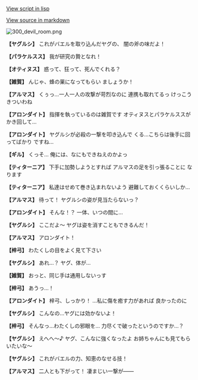 [View script in lisp](../scripts/100305031.txt)

[View source in markdown](100305031.md)

![300_devil_room.png](../images/backgrounds/300_devil_room.png)

**【ヤグルシ】**
これがバエルを取り込んだヤグの、
闇の斧の味だよ！

**【パラケルスス】**
我が研究の贄となれ！

**【オティヌス】**
惑って、狂って、死んでくれる？

**【雑賀】**
んじゃ、蜂の巣になってもらい
ましょうか！

**【アルマス】**
くぅっ…一人一人の攻撃が苛烈なのに
連携も取れてるっ
けっこうきついわね

**【アロンダイト】**
指揮を執っているのは雑賀です
オティヌスとパラケルススが
かき回して…

**【アロンダイト】**
ヤグルシが必殺の一撃を叩き込んで
くる…こちらは後手に回ってばかり
ですね…

**【ギル】**
くっそ…
俺には、なにもできねえのかよっ

**【ティターニア】**
下手に加勢しようとすれば
アルマスの足を引っ張ることに
なります

**【ティターニア】**
私達はせめて巻き込まれないよう
避難しておくくらいしか…

**【アルマス】**
待って！
ヤグルシの姿が見当たらないっ？

**【アロンダイト】**
そんな！？
一体、いつの間に…

**【ヤグルシ】**
ここだよ～
ヤグは姿を消すこともできるんだ！

**【アルマス】**
アロンダイト！

**【梓弓】**
わたくしの目をよく見て下さい

**【ヤグルシ】**
あれ…？
ヤグ、体が…

**【雑賀】**
おっと、同じ手は通用しないっす

**【梓弓】**
あうっ…！

**【アロンダイト】**
梓弓、しっかり！
…私に傷を癒す力があれば
良かったのに

**【ヤグルシ】**
こんなの…ヤグには効かないよ！

**【梓弓】**
そんなっ…わたくしの邪眼を…
力尽くで破ったというのですか…？

**【ヤグルシ】**
えへへ～♪
ヤグ、こんなに強くなったよ
お姉ちゃんにも見てもらいたいな～

**【ヤグルシ】**
これがバエルの力、知恵のなせる技！

**【アルマス】**
二人とも下がって！
凄まじい一撃が――
